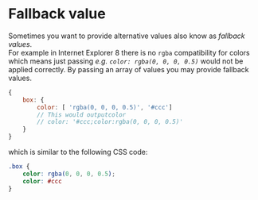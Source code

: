 # Fallback value

Sometimes you want to provide alternative values also know as *fallback values*. <br>
For example in Internet Explorer 8 there is no `rgba` compatibility for colors which means just passing *e.g. `color: rgba(0, 0, 0, 0.5)`* would not be applied correctly.
By passing an array of values you may provide fallback values.

```javascript
{
	box: {
		color: [ 'rgba(0, 0, 0, 0.5)', '#ccc']
		// This would outputcolor
		// color: '#ccc;color:rgba(0, 0, 0, 0.5)'
	}
}
```
which is similar to the following CSS code:
```CSS
.box {
	color: rgba(0, 0, 0, 0.5);
	color: #ccc
}
```

